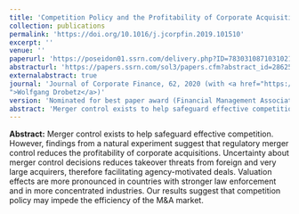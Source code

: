 ```yaml
---
title: 'Competition Policy and the Profitability of Corporate Acquisitions'
collection: publications
permalink: 'https://doi.org/10.1016/j.jcorpfin.2019.101510'
excerpt: ''
venue: ''
paperurl: 'https://poseidon01.ssrn.com/delivery.php?ID=783031087103102109019067106096113074063015063050001069009094103076007083089029105000118103033036108010105026028090066116083109116022071001083087124102127080104125066038085042102001067013010111070116107106107121080088108005083004001024098078096029021082&EXT=pdf'
abstracturl: 'https://papers.ssrn.com/sol3/papers.cfm?abstract_id=2862551'
externalabstract: true
journal: 'Journal of Corporate Finance, 62, 2020 (with <a href="https://www.jbs.cam.ac.uk/faculty-research/faculty-a-z/gishan-dissanaike/">Gishan Dissanaike</a> and <a href="https://www.bwl.uni-hamburg.de/finance/team/drobetz.html
">Wolfgang Drobetz</a>)'
version: 'Nominated for best paper award (Financial Management Association) '
abstract: 'Merger control exists to help safeguard effective competition. However, findings from a natural experiment suggest that regulatory merger control reduces the profitability of corporate acquisitions. Uncertainty about merger control decisions reduces takeover threats from foreign and very large acquirers, therefore facilitating agency-motivated deals. Valuation effects are more pronounced in countries with stronger law enforcement and in more concentrated industries. Our results suggest that competition policy may impede the efficiency of the M&A market.'
---
```


<strong>Abstract:</strong> Merger control exists to help safeguard effective competition. However, findings from a natural experiment suggest that regulatory merger control reduces the profitability of corporate acquisitions. Uncertainty about merger control decisions reduces takeover threats from foreign and very large acquirers, therefore facilitating agency-motivated deals. Valuation effects are more pronounced in countries with stronger law enforcement and in more concentrated industries. Our results suggest that competition policy may impede the efficiency of the M&A market.
